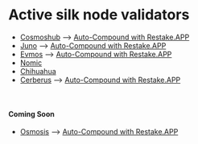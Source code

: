 # Active silk node validators

* [Cosmoshub](https://wallet.keplr.app/#/cosmoshub/stake?modal=detail&validator=cosmosvaloper1aewyh4gtvayx6v7w592jdfylawk4rsu9tfvfgm&all-list=true) --> [Auto-Compound with Restake.APP](https://restake.app/cosmoshub/cosmosvaloper1aewyh4gtvayx6v7w592jdfylawk4rsu9tfvfgm)
* [Juno](https://wallet.keplr.app/#/juno/stake?modal=detail&validator=junovaloper1v676erkdwd3hq2n2a7xte5qpymdfa8c8uyatcw&all-list=true) --> [Auto-Compound with Restake.APP](https://restake.app/juno/junovaloper1v676erkdwd3hq2n2a7xte5qpymdfa8c8uyatcw)
* [Evmos](https://www.mintscan.io/evmos/validators/evmosvaloper1w2j20fj2a4wfmvqnhfhv4mfxkw5xxt09x8esyj) --> [Auto-Compound with Restake.APP](https://restake.app/evmos/evmosvaloper1w2j20fj2a4wfmvqnhfhv4mfxkw5xxt09x8esyj)
* [Nomic](https://nomic.zenscan.io/validator.php?addr=nomic1n500pc4v97hcpslulmwndm6dzr4ajl5unt4esl)
* [Chihuahua](https://www.mintscan.io/chihuahua/validators/chihuahuavaloper19qu2efamrz5a8q5t93deazkyduvs095q34e53t)
* [Cerberus](https://www.mintscan.io/cerberus/validators/cerberusvaloper1qln4xw03t27nduvww4a5kw89348f3k7wv9nfhl) --> [Auto-Compound with Restake.APP](https://restake.app/cerberus/cerberusvaloper1qln4xw03t27nduvww4a5kw89348f3k7wv9nfhl)

<br>

#### Coming Soon

* [Osmosis](https://wallet.keplr.app/#/osmosis/stake?tab=inactive-validators&modal=detail&validator=osmovaloper1s29zkm444lr8u4jjfkrycl9wh8gttwfze230hj&all-list=true) --> [Auto-Compound with Restake.APP](https://restake.app/osmosis/osmovaloper1s29zkm444lr8u4jjfkrycl9wh8gttwfze230hj)


